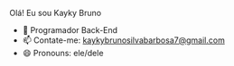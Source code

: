 Olá! Eu sou Kayky Bruno

- 🌱 Programador Back-End
- 📫 Contate-me: kaykybrunosilvabarbosa7@gmail.com
- 😄 Pronouns: ele/dele
